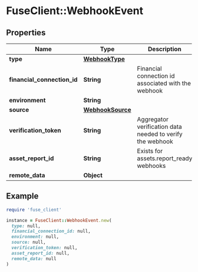 # FuseClient::WebhookEvent

## Properties

| Name | Type | Description | Notes |
| ---- | ---- | ----------- | ----- |
| **type** | [**WebhookType**](WebhookType.md) |  |  |
| **financial_connection_id** | **String** | Financial connection id associated with the webhook |  |
| **environment** | **String** |  |  |
| **source** | [**WebhookSource**](WebhookSource.md) |  |  |
| **verification_token** | **String** | Aggregator verification data needed to verify the webhook | [optional] |
| **asset_report_id** | **String** | Exists for assets.report_ready webhooks | [optional] |
| **remote_data** | **Object** |  |  |

## Example

```ruby
require 'fuse_client'

instance = FuseClient::WebhookEvent.new(
  type: null,
  financial_connection_id: null,
  environment: null,
  source: null,
  verification_token: null,
  asset_report_id: null,
  remote_data: null
)
```

